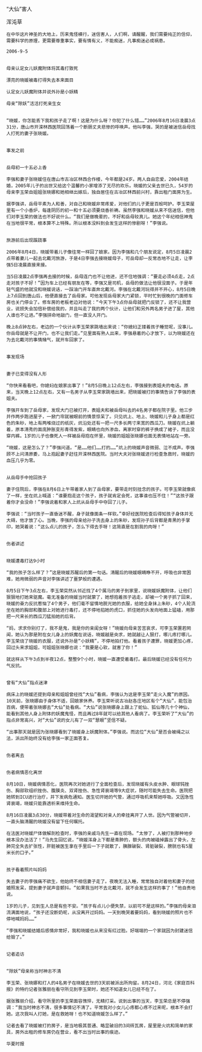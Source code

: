 “大仙”害人

浑沌草


    在中华这片神圣的大地上，历来鬼怪横行，迷信害人，人们啊，请醒醒，我们需要纯正的信仰，需要科学的原理，更需要尊重事实，要有情有义，不能痴迷，凡事痴迷必成祸患。

    2006-9-5


    母亲认定女儿妖魔附体将其毒打致死

    漂亮的晓媛被毒打得失去本来面目

    认定女儿妖魔附体并说外孙是小妖精

    母亲“除妖”活活打死亲生女


    “晓媛，你怎能丢下我和孩子走了啊！这是为什么呀？你犯了什么错……”2006年8月16日凌晨3点31分，唐山市开滦林西医院回荡着一个断肠丈夫悲惨的呼唤声。他叫李强，哭的是被迷信岳母找人打死的妻子张晓媛。


    事发之前


    岳母初一十五必上香

    李强和妻子张晓媛住在唐山市古冶区林西合作楼，今年都是24岁。两人自由恋爱，2004年结婚，2005年儿子的出世又给这个温馨的小家增添了无尽的欢乐。晓媛的父亲去世已久，54岁的母亲李玉荣自姐姐张晓娜和她相继出嫁后，独自居住在古冶区林西前兴村，靠出租门面房为生。

    据李强讲，岳母平素为人和善，对自己和晓媛非常疼爱，对他们的儿子更是百般呵护。李玉荣屋里有一个小香炉，每逢阴历的初一和十五必须要烧香祈祷。虽然李强和晓媛从来不信迷信，但他们对李玉荣的做法也不好说什么。“我们是做晚辈的，不好和岳母较真儿。她这个年纪相信神鬼在当地很平常，根本算不上特殊。所以根本没料到会发生这样的惨剧呀！”李强说。


    旅游前后出现蹊跷事

    2006年8月4日，晓媛带着儿子像往常一样回了娘家。因为李强和几个朋友说定，8月5日凌晨2点带着妻儿一起去北戴河旅游，于是4日李强去接晓媛母子，可岳母却一反常态地不让走，让李强5日凌晨直接来接。

    当5日凌晨2点李强再去接的时候，岳母连门也不让他进，还不住地强调：“要走必须4点走，2点走对孩子不好！”因为车上已经有朋友在等，李强又是司机，岳母的做法让他很没面子。于是年轻气盛的他就没和晓媛说话，一踩油门开车直奔北戴河。李强在北戴河玩得并不开心，8月5日晚上7点回到唐山后，他便直接去了岳母家。可他发现岳母家大门紧锁，平时忙到很晚的门面修车房也关门停业了。修车房的老板老边对他说：“今天下午3点你岳母就把门反锁了，还不让我营业，说损失会加倍补偿给我的，并且叫走了我的两个伙计，让他们和另外两名男子进了屋，其他人谁也不让进。”李强拼命地敲门，但一直没人开门。

    晚上8点钟左右，老边的一个伙计从李玉荣家跳墙出来说：“你媳妇正搂着孩子睡觉呢，没事儿。你岳母就是不让开门，也不让我们走。”见里面有熟人出来，李强悬着的心才放下，以为晓媛还在为去北戴河的事情赌气，就开车回家了。


    事发现场


    妻子已变得没有人形

    “你快来看看吧，你媳妇在娘家出事了！”8月5日晚上12点左右，李强接到表姐夫的电话。原来，当天晚上12点左右，又有一名男子从李玉荣家跳墙出来，把晓媛被打的事情告诉了李强的表姐夫。

    李强开车到了岳母家，发现大门已被打开，表姐夫和被岳母叫去的4名男子都在院子里。他三步并作两步跑进屋子，一掀门帘就被眼前的情景惊呆了。只见炕上、地上、晓媛和儿子身上都是红色的朱砂，地上有两堆烧过的纸灰，炕沿处还有一把一尺多长两寸来宽的西瓜刀。晓媛在炕上躺着，原本清秀的面庞肿胀变形青得发紫，眼睛也向外渗血，离家时穿的裤子换成了裙子，而且没穿内裤。1岁的儿子也像死人一样被岳母抱在怀里，晓媛的姐姐张晓娜也面无表情地站在一旁。

    “晓媛，这是怎么了？”李强问道。“是……他们……打的……”炕上的晓媛声音微弱、泣不成声。李强顾不上问清原委，马上抱起妻子赶往开滦林西医院。当时大夫对张晓媛进行检查急救时，晓媛的血压几乎为零。


    从岳母手中抢回孩子

    妻子住院后，李强在8月6日上午带着家人到了岳母家，要带走时刻挂念的孩子。可李玉荣就像疯了一样，坐在炕上喊道：“谁要抱走这个孩子，孩子就肯定会死，这事谁也压不住！”“这孩子跟着你才会没命！”李强说着和家人上炕从岳母手中夺回了儿子。

    李强说：“当时孩子一直昏迷不醒，身子就像面条一样软。”幸好经医院检查后得知孩子身体并无大碍，他才放了心。当晚，李强的母亲给孙子洗去身上的朱砂，发现孙子后背都是青黑的手掌印，她哭着说：“这么点儿的孩子，怎么下得去手呀！这简直是在割我的肉呀！”


    伤者讲述


    晓媛遭毒打达9小时

    “我的孩子怎么样了？”这是晓媛苏醒后的第一句话。清醒后的晓媛眼睛睁不开，呼吸也非常困难，她用微弱的声音对李强讲述了噩梦般的遭遇。

    8月5日下午3点左右，李玉荣突然从邻近找了4个属马的男子到家里，说晓媛妖魔附体，让他们狠狠地打她来驱魔。毫无准备的晓媛当时就蒙了，她想抱着孩子逃走，却被一个男子抓了回来，晓媛的奋力反抗惹恼了4个男子，他们毫不留情地脱光她的衣服，给她全身抹上朱砂，4个人轮流坐在她的胸部和腹部上对她进行毒打，还不停地掐她的虎口，抓住她的头发向地面上猛磕，用那把一尺来长的西瓜刀猛拍她的后背。

    “妈，求求你别打了，我不是鬼，我是你的亲闺女呀！”晓媛向母亲苦苦哀求，可李玉荣置若罔闻，她认为那是附在女儿身上的妖魔在说话，晓媛越是央求，她就越让人狠打，哪儿疼打哪儿。李玉荣烧了晓媛的衣服，还说外孙是“小妖精”，不停地拍打他。看着孩子遭罪，晓媛更加心疼，回过头来求姐姐，可姐姐张晓娜也说：“我要是心软，就害了你！”

    就这样从下午3点到半夜12点，整整9个小时，晓媛一直遭受着毒打。最后晓媛已经没有任何力气反抗。


    曾有“大仙”指点迷津

    病床上的晓媛还提到母亲和姐姐曾经找“大仙”看病，李强认为这是李玉荣“走火入魔”的原因。10天前，张晓娜由于身体不适，回娘家休养。李玉荣听说古冶赵各庄地区有个“大仙”，能包治百病，便带着张晓娜去“大仙”处看病。“大仙”说张晓娜身上跟上了蛇仙、狐仙等几十个神仙，能看到其他人身上附体的妖魔鬼怪，而且再过8年就可以给其他人看病了。李玉荣听了“大仙”的指点非常高兴，对“大仙”说的女儿有了一双“慧眼”坚信不疑。

    “出事那天就是因为张晓娜看到了晓媛身上妖魔附体。”李强说。而这位“大仙”是否会被绳之以法，派出所始终没有给李强一家正面答复。


    伤者离去


    伤者病情恶化离世

    8月10日，晓媛病情恶化，医院再次对她进行了全面检查后，发现晓媛有头皮水肿、眼球钝挫伤、胸部软组织挫伤、腹膜炎、双肾挫伤、急性肾衰竭等9大症状，随时可能失去生命。医院把她转到ICU进行治疗，并下发病危通知。医生切开她的气管，通过呼吸机来帮她呼吸。又因急性肾衰竭，晓媛只能靠透析来维持生命。

    8月16日凌晨3点30分，晓媛带着对生命的渴望和对亲人的牵挂离开了人世。因为气管被切开，一直头脑清醒的晓媛没有留下任何嘱托。

    在法医对晓媛尸体做解剖检查时，李强的亲戚马先生一直在现场。“太惨了，人被打到那种地步根本没办法活了！”马先生回忆说，“晓媛浑身上下都是青肿的，额头的肉被磕掉露出了骨头，左肺完全失去扩张性，肝脏被医生拿在手里后一下子就散了，胰腺破裂、肾脏破裂，膀胱也有5厘米长的口子。”


    孩子看着照片叫妈妈

    失去妻子的李强痛不欲生，他始终不相信妻子走了。夜晚无法入睡，常常独自对着他和妻子的结婚照发呆，提到妻子就声音颤抖。“如果我当时不去北戴河，就不会发生这样的事了！”他自责地说。

    1岁的儿子，见到生人总是有些不安。“孩子有点儿小便失禁，以前可不是这样的。”李强的母亲泪流满面地说，“孩子还没断奶呢，从没离开过妈妈。一天到晚哭着要妈妈，看到晓媛的照片也不停地喊妈妈……”

    “李强和晓媛结婚后感情非常好，我和晓媛也从来没有红过脸。好端端的一个家就因为封建迷信给毁了。”


    记者追访


    “除妖”母亲称当时神志不清

    李玉荣、张晓娜和打人的4名男子在晓媛去世的3天前被派出所拘留。8月24日，河北《家庭百科报》的特约记者张雅丽在看守所见到李玉荣时，她还不知道女儿已经不在了。

    据张雅丽介绍，看守所里的李玉荣面容憔悴，无精打采。说到出事的当天，李玉荣总是不停强调：“我当时神志不清，很多事情记不清了。平常我对小女儿心疼都心疼不过来呢，根本不会打她。这次我叫人打她，是在救她呀！也不知道晓媛怎么样了。”

    记者去看了晓媛被打的房子，是当地极其普通、略显破旧的3间砖瓦房，屋里是火炕和简单的家具，房外出租的修车房仍在营业，看不出当时出事的痕迹。

    华夏时报



